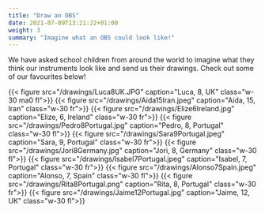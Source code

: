 ```yaml
---
title: "Draw an OBS"
date: 2021-07-09T13:21:22+01:00
weight: 3
summary: "Imagine what an OBS could look like!"
---
```


We have asked school children from around the world to imagine what they think our instruments look like and send us their drawings.  Check out some of our favourites below!

{{< figure src="/drawings/Luca8UK.JPG" caption="Luca, 8, UK" class="w-30 ma0 fl">}}
{{< figure src="/drawings/Aida15Iran.jpeg" caption="Aida, 15, Iran" class="w-30 fr">}}
{{< figure src="/drawings/Elize6Ireland.jpg" caption="Elize, 6, Ireland" class="w-30 fr">}}
{{< figure src="/drawings/Pedro8Portugal.jpg" caption="Pedro, 8, Portugal" class="w-30 fl">}}
{{< figure src="/drawings/Sara9Portugal.jpeg" caption="Sara, 9, Portugal" class="w-30 fr">}}
{{< figure src="/drawings/Jori8Germany.jpg" caption="Jori, 8, Germany" class="w-30 fl">}}
{{< figure src="/drawings/Isabel7Portugal.jpeg" caption="Isabel, 7, Portugal" class="w-30 fr">}}
{{< figure src="/drawings/Alonso7Spain.jpeg" caption="Alonso, 7, Spain" class="w-30 fl">}}
{{< figure src="/drawings/Rita8Portugal.png" caption="Rita, 8, Portugal" class="w-30 fr">}}
{{< figure src="/drawings/Jaime12Portugal.jpg" caption="Jaime, 12, UK" class="w-30 fl">}}
